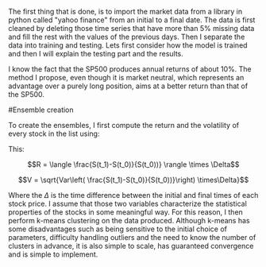 The first thing that is done, is to import the market data from a library in python called "yahoo finance" from an initial to a final date. The data is first cleaned by deleting those time series that have more than $5\%$ missing data and fill the rest with the values of the previous days. Then I separate the data into training and testing. Lets first consider how the model is trained and then I will explain the testing part and the results. 


I know the fact that the SP500 produces annual returns of about $10$%. The method I propose, even though it is market neutral, which represents an advantage over a purely long position, aims at a better return than that of the SP500. 

#Ensemble creation

To create the ensembles, I first compute the return and the volatility of every stock in the list using:


This: 

$$R = \langle \frac{S(t_1)-S(t_0)}{S(t_0))} \rangle \times \Delta$$ 

$$V = \sqrt{Var\left( \frac{S(t_1)-S(t_0)}{S(t_0))}\right) \times\Delta}$$



Where the $\Delta$ is the time difference between the initial and final times of each stock price. I assume that those two variables characterize the statistical properties of the stocks in some meaningful way. For this reason, I then perform k-means clustering on the data produced. Although k-means has some disadvantages such as being sensitive to the initial choice of parameters, difficulty handling outliers and the need to know the number of clusters in advance, it is also simple to scale, has guaranteed convergence and is simple to implement.


